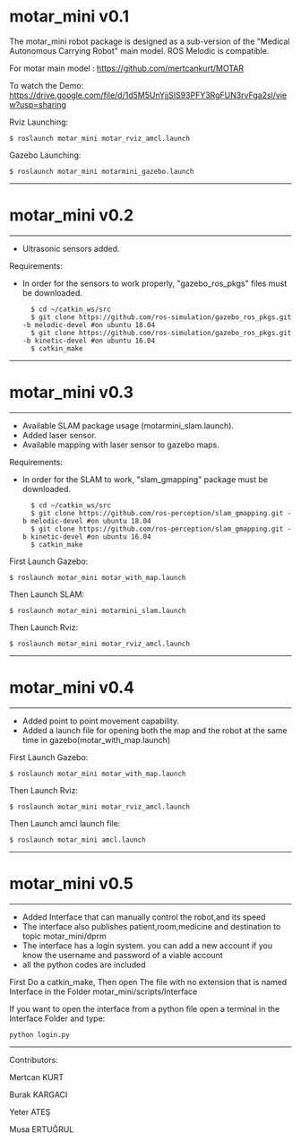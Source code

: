 # motar_mini v0.1
The motar_mini robot package is designed as a sub-version of the "Medical Autonomous Carrying Robot" main model. ROS Melodic is compatible.

For motar main model : https://github.com/mertcankurt/MOTAR

To watch the Demo: https://drive.google.com/file/d/1d5M5UnYjjSIS93PFY3RgFUN3rvFga2sl/view?usp=sharing

Rviz Launching:

    $ roslaunch motar_mini motar_rviz_amcl.launch
    
Gazebo Launching:

    $ roslaunch motar_mini motarmini_gazebo.launch
    
------------------------------------------------------------------------------
# motar_mini v0.2
-----------------------------
- Ultrasonic sensors added.

Requirements:

- In order for the sensors to work properly, "gazebo_ros_pkgs" files must be downloaded.

        $ cd ~/catkin_ws/src
        $ git clone https://github.com/ros-simulation/gazebo_ros_pkgs.git -b melodic-devel #on ubuntu 18.04
        $ git clone https://github.com/ros-simulation/gazebo_ros_pkgs.git -b kinetic-devel #on ubuntu 16.04
        $ catkin_make

----------------------------------------------------------------------------------
# motar_mini v0.3
-----------------------------

-   Available SLAM package usage (motarmini_slam.launch).
-   Added laser sensor.
-   Available mapping with laser sensor to gazebo maps.

Requirements:

- In order for the SLAM to work, "slam_gmapping" package must be downloaded.
    
        $ cd ~/catkin_ws/src
        $ git clone https://github.com/ros-perception/slam_gmapping.git -b melodic-devel #on ubuntu 18.04
        $ git clone https://github.com/ros-perception/slam_gmapping.git -b kinetic-devel #on ubuntu 16.04
        $ catkin_make

First Launch Gazebo:

    $ roslaunch motar_mini motar_with_map.launch
Then Launch SLAM:

    $ roslaunch motar_mini motarmini_slam.launch
Then Launch Rviz:

    $ roslaunch motar_mini motar_rviz_amcl.launch

------------------------------------------------------------------------------------------
# motar_mini v0.4
-----------------------------
-   Added point to point movement capability.
-   Added a launch file for opening both the map and the robot at the same time in gazebo(motar_with_map.launch)

First Launch Gazebo:

    $ roslaunch motar_mini motar_with_map.launch
Then Launch Rviz:

    $ roslaunch motar_mini motar_rviz_amcl.launch
Then Launch amcl launch file:

    $ roslaunch motar_mini amcl.launch

------------------------------------------------------------------------------------------
# motar_mini v0.5
-----------------------------
- Added Interface that can manually control the robot,and its speed  
- The interface also publishes patient,room,medicine and destination to topic motar_mini/dprm
- The interface has a login system. you can add a new account if you know the username and password of a viable account
- all the python codes are included

First Do a catkin_make,
Then open The file with no extension that is named Interface in the Folder motar_mini/scripts/Interface

If you want to open the interface from a python file open a terminal in the Interface Folder and type:

    python login.py


------------------------------------------------------------------------------------------
Contributors: 

Mertcan KURT

Burak KARGACI

Yeter ATEŞ

Musa ERTUĞRUL
